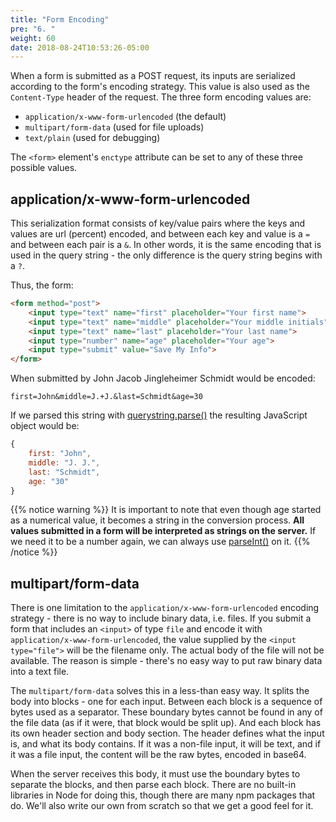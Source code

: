 ```yaml
---
title: "Form Encoding"
pre: "6. "
weight: 60
date: 2018-08-24T10:53:26-05:00
---
```


When a form is submitted as a POST request, its inputs are serialized according to the form's encoding strategy.  This value is also used as the `Content-Type` header of the request.  The three form encoding values are:

* `application/x-www-form-urlencoded` (the default)
* `multipart/form-data` (used for file uploads)
* `text/plain` (used for debugging)

The `<form>` element's `enctype` attribute can be set to any of these three possible values.

## application/x-www-form-urlencoded

This serialization format consists of key/value pairs where the keys and values are url (percent) encoded, and between each key and value is a `=` and between each pair is a `&`.  In other words, it is the same encoding that is used in the query string - the only difference is the query string begins with a `?`.

Thus, the form:

```html
<form method="post">
    <input type="text" name="first" placeholder="Your first name">
    <input type="text" name="middle" placeholder="Your middle initials">
    <input type="text" name="last" placeholder="Your last name">
    <input type="number" name="age" placeholder="Your age">
    <input type="submit" value="Save My Info">
</form>
```

When submitted by John Jacob Jingleheimer Schmidt would be encoded:

```
first=John&middle=J.+J.&last=Schmidt&age=30
```

If we parsed this string with [querystring.parse()](https://nodejs.org/api/querystring.html#querystring_querystring_parse_str_sep_eq_options) the resulting JavaScript object would be:

```js
{
    first: "John",
    middle: "J. J.",
    last: "Schmidt",
    age: "30"
}
```
{{% notice warning %}}
It is important to note that even though age started as a numerical value, it becomes a string in the conversion process.  **All values submitted in a form will be interpreted as strings on the server.** If we need it to be a number again, we can always use [parseInt()](https://developer.mozilla.org/en-US/docs/Web/JavaScript/Reference/Global_Objects/parseInt) on it.
{{% /notice %}}

## multipart/form-data

There is one limitation to the `application/x-www-form-urlencoded` encoding strategy - there is no way to include binary data, i.e. files.  If you submit a form that includes an `<input>` of type `file` and encode it with `application/x-www-form-urlencoded`, the value supplied by the `<input type="file">` will be the filename only.  The actual body of the file will not be available.  The reason is simple - there's no easy way to put raw binary data into a text file.

The `multipart/form-data` solves this in a less-than easy way. It splits the body into blocks - one for each input.  Between each block is a sequence of bytes used as a separator.  These boundary bytes cannot be found in any of the file data (as if it were, that block would be split up).  And each block has its own header section and body section.  The header defines what the input is, and what its body contains.  If it was a non-file input, it will be text, and if it was a file input, the content will be the raw bytes, encoded in base64.

When the server receives this body, it must use the boundary bytes to separate the blocks, and then parse each block.  There are no built-in libraries in Node for doing this, though there are many npm packages that do.  We'll also write our own from scratch so that we get a good feel for it.